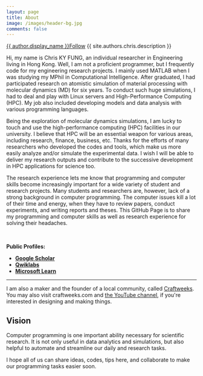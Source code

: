 ```yaml
---
layout: page
title: About
image: /images/header-bg.jpg
comments: false
---
```


<div class="row post-top-meta">
    <div class="col-md-2">
        <amp-img class="author-thumb" src="https://www.gravatar.com/avatar/{{ site.authors.chris.gravatar }}?s=250&d=mm&r=x" width="72" height="72" alt="{{ author.display_name }}"></amp-img>
    </div>
    <div class="col-md-10">
        <a target="_blank" class="link-dark" href="{{ site.authors.chris.web }}">{{ author.display_name }}</a><a target="_blank" href="{{ site.authors.chris.facebook }}" class="btn follow">Follow</a>
        <span class="author-description">{{ site.authors.chris.description }}</span>
    </div>
</div>

Hi, my name is Chris KY FUNG, an individual researcher in Engineering living in Hong Kong. Well, I am not a proficient programmer, but I frequently code for my engineering research projects. I mainly used MATLAB when I was studying my MPhil in Computational Intelligence. After graduated, I had participated research on atomistic simulation of material processing with molecular dynamics (MD) for six years. To conduct such huge simulations, I had to deal and play with Linux servers and High-Performance Computing (HPC). My job also included developing models and data analysis with various programming languages.

Being the exploration of molecular dynamics simulations, I am lucky to touch and use the high-performance computing (HPC) facilities in our university. I believe that HPC will be an essential weapon for various areas, including research, finance, business, etc. Thanks for the efforts of many researchers who developed the codes and tools, which make us more easily analyze and/or simulate the experimental data. I wish I will be able to deliver my research outputs and contribute to the successive development in HPC applications for science too.

The research experience lets me know that programming and computer skills become increasingly important for a wide variety of student and research projects. Many students and researchers are, however, lack of a strong background in computer programming. The computer issues kill a lot of their time and energy, when they have to review papers, conduct experiments, and writing reports and theses. This GitHub Page is to share my programming and computer skills as well as research experience for solving their headaches.

<br>

<i class="fa fa-id-card-o"></i> **Public Profiles:**

- <i class="fa fa-graduation-cap"></i> [**Google Scholar**](https://scholar.google.com.hk/citations?user=UxJpoYcAAAAJ)
- <i class='fas fa-flask'></i> [**Qwiklabs**](https://www.qwiklabs.com/public_profiles/c2765684-379a-4aa7-89bc-0182cc5a01be)
- <i class="fab fa-microsoft"></i> [**Microsoft Learn**](https://docs.microsoft.com/en-us/users/chriskyfung/)

* * *

I am also a maker and the founder of a local community, called [Craftweeks](https://craftweeks.com/en/). You may also visit craftweeks.com and [the YouTube channel](https://www.youtube.com/channel/UCGlT2itihZuRxMckNcfcA3A), if you're interested in designing and making things.

## Vision

Computer programming is one important ability necessary for scientific research. It is not only useful in data analytics and simulations, but also helpful to automate and streamline our daily and research tasks.

I hope all of us can share ideas, codes, tips here, and collaborate to make our programming tasks easier soon.
